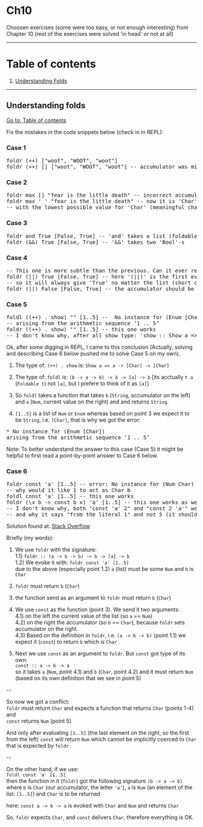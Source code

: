 # Ch10

Choosen exercises (some were too easy, or not enough interesting) from Chapter 10 (rest of the exercises were solved 'in head' or not at all)

---

# Table of contents

1. [Understanding Folds](#understanding-folds)

---

## Understanding folds

[Go to: Table of contents](#table-of-contents)

Fix the mistakes in the code snippets below (check in in REPL):

### Case 1

<pre>
foldr (++) ["woot", "WOOT", "woot"]
foldr (++) [] ["woot", "WOOT", "woot"] -- accumulator was missing
</pre>

### Case 2

<pre>
foldr max [] "fear is the little death" -- incorrect accumulator/reducer,
foldr max ' ' "fear is the little death" -- now it is 'Char'
-- with the lowest possible value for 'Char' (meaningful character in ASCII)
</pre>

### Case 3

<pre>
foldr and True [False, True] -- 'and' takes a list (foldable) of Bools
foldr (&&) True [False, True] -- '&&' takes two 'Bool'-s
</pre>

### Case 4

<pre>
-- This one is more subtle than the previous. Can it ever return a different answer?
foldr (||) True [False, True] -- here '(||)' is the first evaluated argument (first pair),
-- so it will always give 'True' no matter the list (short circuiting of logical-or)
foldr (||) False [False, True] -- the accumulator should be 'False'
</pre>

### Case 5

<pre>
foldl ((++) . show) "" [1..5] --  No instance for (Enum [Char])
-- arising from the arithmetic sequence ‘1 .. 5’
foldr ((++) . show) "" [1..5] -- this one works
-- I don't know why, after all show type: 'show :: Show a => a -> String' so it accepts only single argument, not a pair
</pre>

Ok, after some digging in REPL, I came to this conclusion (Actually, solving and describing Case 6 below pushed me to solve Case 5 on my own).

1) The type of: `(++) . show` is: `Show a => a -> [Char] -> [Char]`

2) The type of: `foldl` is: `(b -> a -> b) -> b -> [a] -> b` [its acctually `t a` (`Foldable t`) not `[a]`, but I prefere to think of it as `[a]`]

3) So `foldl` takes a function that takes `b` (`String`, accumulator on the left) and `a` (`Num`, current value on the right) and and returns `String`.

4) `[1..5]` is a list of `Num` or `Enum` whereas based on point 3 we expect it to be `String`, i.e. `[Char]`, that is why we got the error:

<pre>
* No instance for (Enum [Char])
arising from the arithmetic sequence ‘1 .. 5’
</pre>

Note: To better understand the answer to this case (Case 5) it might be helpful to first read a point-by-point answer to Case 6 below.

### Case 6

<pre>
foldr const 'a' [1..5] -- error: No instance for (Num Char) arising from the literal ‘1’
-- why would it like 1 to act as Char b
foldl const 'a' [1..5] -- this one works
foldr (\x b -> const b x) 'a' [1..5] -- this one works as well
-- I don't know why, both "const 'a' 2" and "const 2 'a'" work when typed in ghci
-- and why it says "from the literal 1" and not 5 (it should start folding/evaluating from right)
</pre>

Solution found at: [Stack Overflow](https://stackoverflow.com/questions/36047841/haskell-foldr-results-in-type-error-while-foldl-doesnt)

Briefly (my words):

1) We use `foldr` with the signature:<br>
1.1) `foldr :: (a -> b -> b) -> b -> [a] -> b`<br>
1.2) We evoke it with: `foldr const 'a' [1..5]`<br>
due to the above (especially point 1.2) `a` (list) must be some `Num` and `b` is `Char`

2) `foldr` must return `b` (`Char`)

3) the function send as an argument to `foldr` must return `b` (`Char`)

4) We use `const` as the function (point 3). We send it two arguments:<br>
4.1) on the left the current value of the list (so `a` == `Num`)<br>
4.2) on the right the accumulator (so `b` == `Char`), because `foldr` sets accumulator on the right.<br>
4.3) Based on the definition in `foldr`, i.e. `(a -> b -> b)` (point 1.1) we expect it (`const`) to return `b` which is `Char`<br>

5) Next we use `const` as an argument to `foldr`. But `const` got type of its own:<br>
`const :: a -> b -> a`<br>
so it takes `a` (`Num`, point 4.1) and `b` (`Char`, point 4.2) and it must return `Num` (based on its own definition that we see in point 5)

--

So now we got a conflict:<br>
`foldr` must return `Char` and expects a function that returns `Char` (points 1-4)<br>
and<br>
`const` returns `Num` (point 5)<br>

And only after evaluating `[1..5]` (the last element on the right, so the first from the left) `const` will return `Num` which cannot be implicitly coerced to `Char` that is expected by `foldr`

--

On the other hand, if we use:<br>
`foldl const 'a' [1..5]`<br>
then the function in it (`foldr`) got the following signature `(b -> a -> b)` where `b` is `Char` (our accumulator, the letter `'a'`), `a` is `Num` (an element of the list: `[1..5]`) and `Char` is to be returned

here: `const a -> b -> a` is evoked with `Char` and `Num` and returns `Char`

So, `foldr` expects `Char`, and `const` delivers `Char`, therefore everything is OK.
